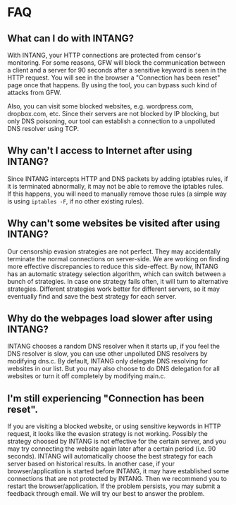 
FAQ
==================
What can I do with INTANG?
------------------------------
With INTANG, your HTTP connections are protected from censor's monitoring. For some reasons, GFW will block the communication between a client and a server for 90 seconds after a sensitive keyword is seen in the HTTP request. You will see in the browser a "Connection has been reset" page once that happens. By using the tool, you can bypass such kind of attacks from GFW. 

Also, you can visit some blocked websites, e.g. wordpress.com, dropbox.com, etc. Since their servers are not blocked by IP blocking, but only DNS poisoning, our tool can establish a connection to a unpolluted DNS resolver using TCP. 

Why can't I access to Internet after using INTANG?
------------------------------
Since INTANG intercepts HTTP and DNS packets by adding iptables rules, if it is terminated abnormally, it may not be able to remove the iptables rules. If this happens, you will need to manually remove those rules (a simple way is using `iptables -F`, if no other existing rules).

Why can't some websites be visited after using INTANG?
------------------------------
Our censorship evasion strategies are not perfect. They may accidentally terminate the normal connections on server-side. We are working on finding more effective discrepancies to reduce this side-effect. By now, INTANG has an automatic strategy selection algorithm, which can switch between a bunch of strategies. In case one strategy fails often, it will turn to alternative strategies. Different strategies work better for different servers, so it may eventually find and save the best strategy for each server.

Why do the webpages load slower after using INTANG?
------------------------------
INTANG chooses a random DNS resolver when it starts up, if you feel the DNS resolver is slow, you can use other unpolluted DNS resolvers by modifying dns.c. By default, INTANG only delegate DNS resolving for websites in our list. But you may also choose to do DNS delegation for all websites or turn it off completely by modifying main.c. 

I'm still experiencing "Connection has been reset".
------------------------------
If you are visiting a blocked website, or using sensitive keywords in HTTP request, it looks like the evasion strategy is not working. Possibly the strategy choosed by INTANG is not effective for the certain server, and you may try connecting the website again later after a certain period (i.e. 90 seconds). INTANG will automatically choose the best strategy for each server based on historical results. In another case, if your browser/application is started before INTANG, it may have established some connections that are not protected by INTANG. Then we recommend you to restart the browser/application. If the problem persists, you may submit a feedback through email. We will try our best to answer the problem.

